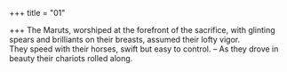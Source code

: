 +++
title = "01"

+++
The Maruts, worshiped at the forefront of the sacrifice, with glinting  spears and brilliants on their breasts, assumed their lofty vigor.  
They speed with their horses, swift but easy to control. – As they drove  in beauty their chariots rolled along.  
